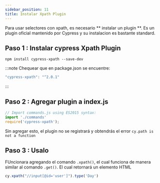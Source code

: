 ```yaml
---
sidebar_position: 11
title: Instalar Xpath Plugin
---
```


Para usar selectores con xpath, es necesario ** instalar un plugin **. Es un plugin oficial mantenido por Cypress y su instalacion es bastante standard. 
## Paso 1 : Instalar cypress Xpath Plugin

~~~
npm install cypress-xpath --save-dev
~~~

:::note
Chequear que en package.json se encuentre:
```jsx
"cypress-xpath": "^2.0.1"
```
:::

## Paso 2 : Agregar plugin a index.js

```jsx title= "/support/e2e.js"
// Import commands.js using ES2015 syntax:
import './commands'
require('cypress-xpath');
```

Sin agregar esto, el plugin no se registrará y obtendrás el error  `cy.path is not a function`

## Paso 3 : Usalo
FUncionara agregando el comando `.xpath()`, el cual funciona de manera similar al comando `.get()`. El cual retornará un elemento HTML 
```jsx
cy.xpath("//input[@id='user']").type('Day')
```
